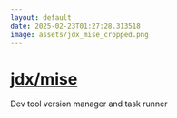 ```yaml
---
layout: default
date: 2025-02-23T01:27:28.313518
image: assets/jdx_mise_cropped.png
---
```


# [jdx/mise](https://github.com/jdx/mise)

Dev tool version manager and task runner
